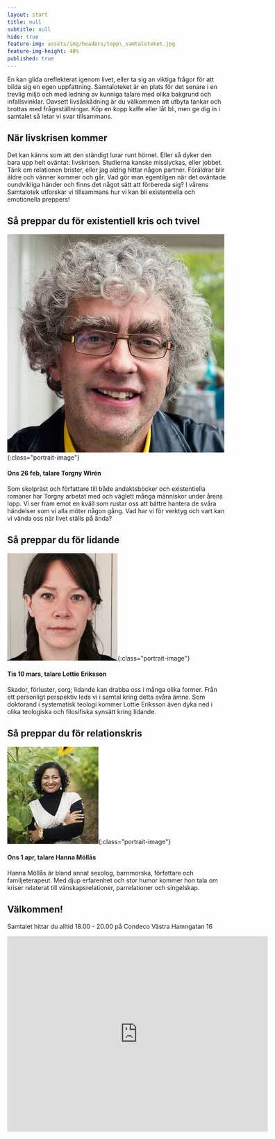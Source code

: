 ```yaml
---
layout: start
title: null
subtitle: null
hide: true
feature-img: assets/img/headers/topp\_samtaloteket.jpg
feature-img-height: 40%
published: true
---
```


En kan glida oreflekterat igenom livet, eller ta sig an viktiga
frågor för att bilda sig en egen uppfattning. Samtaloteket är en plats för det
senare i en trevlig miljö och med ledning av kunniga talare med olika bakgrund
och infallsvinklar. Oavsett livsåskådning är du välkommen att utbyta tankar
och brottas med frågeställningar. Köp en kopp kaffe eller låt bli, men ge dig
in i samtalet så letar vi svar tillsammans.

## När livskrisen kommer
Det kan känns som att den ständigt lurar runt hörnet. Eller så dyker den bara
upp helt oväntat: livskrisen.
Studierna kanske misslyckas, eller jobbet. Tänk om relationen brister, eller jag
aldrig hittar någon partner. Föräldrar blir äldre och vänner kommer och går.
Vad gör man egentilgen när det oväntade oundvikliga händer och finns det något
sätt att förbereda sig? I vårens Samtalotek utforskar vi tillsammans hur vi kan
bli existentiella och emotionella preppers!

## Så preppar du för existentiell kris och tvivel
![Torgny Wirén](assets/img/speakers/torgny_wiren.jpg 'Torgny Wirén'){:class="portrait-image"}
#### Ons 26 feb, talare Torgny Wirén
Som skolpräst och författare till både andaktsböcker och existentiella romaner
har Torgny arbetat med och väglett många människor under årens lopp. Vi ser
fram emot en kväll som rustar oss att bättre hantera de svåra händelser som vi
alla möter någon gång. Vad har vi för verktyg och vart kan vi vända oss när
livet ställs på ända?

## Så preppar du för lidande
![Lottie Eriksson](assets/img/speakers/lottie_eriksson.jpg 'Lottie Eriksson'){:class="portrait-image"}
#### Tis 10 mars, talare Lottie Eriksson
Skador, förluster, sorg; lidande kan drabba oss i många olika former.
Från ett personligt perspektiv leds vi i samtal kring detta svåra ämne.
Som doktorand i systematisk teologi kommer Lottie Eriksson även dyka ned i olika
teologiska och filosifiska synsätt kring lidande.

## Så preppar du för relationskris
![Hanna Möllås](assets/img/speakers/hanna_mollas.jpg 'Hanna Möllås'){:class="portrait-image"}
#### Ons 1 apr, talare Hanna Möllås
Hanna Möllås är bland annat sexolog, barnmorska, författare och familjeterapeut.
Med djup erfarenhet och stor humor kommer hon tala om kriser relaterat till
vänskapsrelationer, parrelationer och singelskap.

## Välkommen!
Samtalet hittar du alltid 18.00 - 20.00 på Condeco Västra Hamngatan 16

<div style="text-align: center">
  <iframe src="https://www.google.com/maps/embed?pb=!1m18!1m12!1m3!1d2131.74625292261!2d11.962074615899875!3d57.70378074731207!2m3!1f0!2f0!3f0!3m2!1i1024!2i768!4f13.1!3m3!1m2!1s0x464ff36600d77e59%3A0x22e24f69307e2985!2sCondeco+V%C3%A4stra+Hamngatan!5e0!3m2!1ssv!2sse!4v1532376020924" width="600" height="450" frameborder="0" style="border:0; padding:0" allowfullscreen></iframe>
</div>
